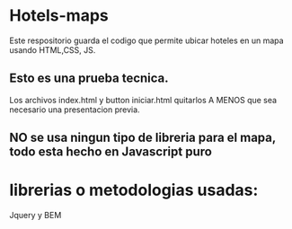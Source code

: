 # Hotels-maps
Este respositorio guarda el codigo que permite ubicar hoteles en un mapa usando HTML,CSS, JS.


## Esto es una prueba tecnica.
Los archivos index.html y button iniciar.html quitarlos A MENOS que sea necesario una presentacion previa.


## NO se usa ningun tipo de libreria para el mapa, todo esta hecho en Javascript puro

# librerias o metodologias usadas:
Jquery y BEM
